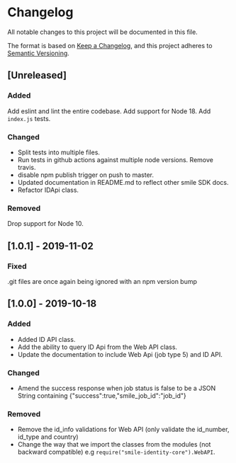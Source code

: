# Changelog
All notable changes to this project will be documented in this file.

The format is based on [Keep a Changelog](https://keepachangelog.com/en/1.0.0/),
and this project adheres to [Semantic Versioning](https://semver.org/spec/v2.0.0.html).

## [Unreleased]
### Added
Add eslint and lint the entire codebase.
Add support for Node 18.
Add `index.js` tests.

### Changed
- Split tests into multiple files.
- Run tests in github actions against multiple node versions. Remove travis.
- disable npm publish trigger on push to master.
- Updated documentation in README.md to reflect other smile SDK docs.
- Refactor IDApi class.

### Removed
Drop support for Node 10.

## [1.0.1] - 2019-11-02
### Fixed
.git files are once again being ignored with an npm version bump

## [1.0.0] - 2019-10-18
### Added
- Added ID API class.
- Add the ability to query ID Api from the Web API class.
- Update the documentation to include Web Api (job type 5) and ID API.

### Changed
- Amend the success response when job status is false to be a JSON String containing {"success":true,"smile_job_id":"job_id"}

### Removed
- Remove the id_info validations for Web API (only validate the id_number, id_type and country)
- Change the way that we import the classes from the modules (not backward compatible) e.g `require("smile-identity-core").WebAPI`.
